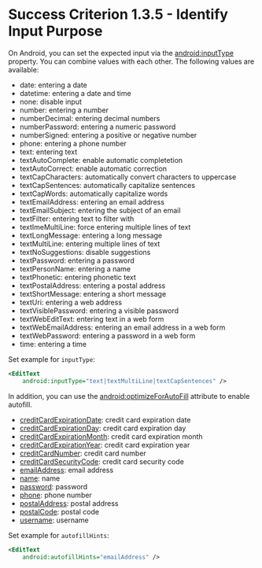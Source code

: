 # Success Criterion 1.3.5 - Identify Input Purpose

On Android, you can set the expected input via the [android:inputType](https://developer.android.com/reference/android/widget/TextView.html#attr_android:inputType) property. You can combine values with each other. The following values are available:

- date: entering a date
- datetime: entering a date and time
- none: disable input
- number: entering a number
- numberDecimal: entering decimal numbers
- numberPassword: entering a numeric password
- numberSigned: entering a positive or negative number
- phone: entering a phone number
- text: entering text
- textAutoComplete: enable automatic completetion
- textAutoCorrect: enable automatic correction
- textCapCharacters: automatically convert characters to uppercase
- textCapSentences: automatically capitalize sentences
- textCapWords: automatically capitalize words
- textEmailAddress: entering an email address
- textEmailSubject: entering the subject of an email
- textFilter: entering text to filter with
- textImeMultiLine: force entering multiple lines of text
- textLongMessage: entering a long message
- textMultiLine: entering multiple lines of text
- textNoSuggestions: disable suggestions
- textPassword: entering a password
- textPersonName: entering a name
- textPhonetic: entering phonetic text
- textPostalAddress: entering a postal address
- textShortMessage: entering a short message
- textUri: entering a web address
- textVisiblePassword: entering a visible password
- textWebEditText: entering text in a web form
- textWebEmailAddress: entering an email address in a web form
- textWebPassword: entering a password in a web form
- time: entering a time

Set example for `inputType`:

```xml
<EditText
    android:inputType="text|textMultiLine|textCapSentences" />
```

In addition, you can use the [android:optimizeForAutoFill](https://developer.android.com/reference/android/R.styleable#View_autofillHints) attribute to enable autofill.

- [creditCardExpirationDate](https://developer.android.com/reference/android/view/View#AUTOFILL_HINT_CREDIT_CARD_EXPIRATION_DATE): credit card expiration date
- [creditCardExpirationDay](https://developer.android.com/reference/android/view/View#AUTOFILL_HINT_CREDIT_CARD_EXPIRATION_DAY): credit card expiration day
- [creditCardExpirationMonth](https://developer.android.com/reference/android/view/View#AUTOFILL_HINT_CREDIT_CARD_EXPIRATION_MONTH): credit card expiration month
- [creditCardExpirationYear](https://developer.android.com/reference/android/view/View#AUTOFILL_HINT_CREDIT_CARD_EXPIRATION_YEAR): credit card expiration year
- [creditCardNumber](https://developer.android.com/reference/android/view/View#AUTOFILL_HINT_CREDIT_CARD_NUMBER): credit card number
- [creditCardSecurityCode](https://developer.android.com/reference/android/view/View#AUTOFILL_HINT_CREDIT_CARD_SECURITY_CODE): credit card security code
- [emailAddress](https://developer.android.com/reference/android/view/View#AUTOFILL_HINT_EMAIL_ADDRESS): email address
- [name](https://developer.android.com/reference/android/view/View#AUTOFILL_HINT_NAME): name
- [password](https://developer.android.com/reference/android/view/View#AUTOFILL_HINT_PASSWORD): password
- [phone](https://developer.android.com/reference/android/view/View#AUTOFILL_HINT_PHONE): phone number
- [postalAddress](https://developer.android.com/reference/android/view/View#AUTOFILL_HINT_POSTAL_ADDRESS): postal address
- [postalCode](https://developer.android.com/reference/android/view/View#AUTOFILL_HINT_POSTAL_CODE): postal code
- [username](https://developer.android.com/reference/android/view/View#AUTOFILL_HINT_USERNAME): username

Set example for `autofillHints`:

```xml
<EditText
    android:autofillHints="emailAddress" />
```
